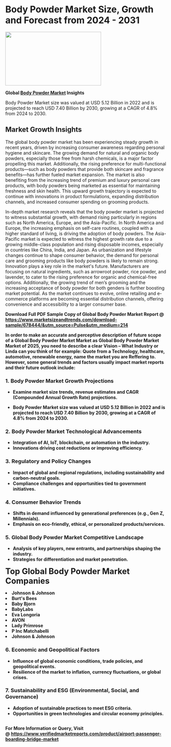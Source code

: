 <H1>Body Powder Market Size, Growth and Forecast from 2024 - 2031</H1><img class="aligncenter size-medium wp-image-584254" src="https://thirdeyenews.in/wp-content/uploads/2024/09/Global-Market-Research-300x168.jpeg" alt="" width="300" height="168" /><p><strong>Global&nbsp;<a href="https://www.marketsizeandtrends.com/download-sample/678444/&amp;utm_source=Pulse&amp;utm_medium=214">Body Powder Market</a> Insights</strong></p><p>Body Powder Market size was valued at USD 5.12 Billion in 2022 and is projected to reach USD 7.40 Billion by 2030, growing at a CAGR of 4.8% from 2024 to 2030.</p><p><h2>Market Growth Insights</h2> <p>The global body powder market has been experiencing steady growth in recent years, driven by increasing consumer awareness regarding personal hygiene and skincare. The growing demand for natural and organic body powders, especially those free from harsh chemicals, is a major factor propelling this market. Additionally, the rising preference for multi-functional products—such as body powders that provide both skincare and fragrance benefits—has further fueled market expansion. The market is also benefiting from the increasing trend of premium and luxury personal care products, with body powders being marketed as essential for maintaining freshness and skin health. This upward growth trajectory is expected to continue with innovations in product formulations, expanding distribution channels, and increased consumer spending on grooming products.</p> <p><strong></strong></p> <p>In-depth market research reveals that the body powder market is projected to witness substantial growth, with demand rising particularly in regions such as North America, Europe, and the Asia-Pacific. In North America and Europe, the increasing emphasis on self-care routines, coupled with a higher standard of living, is driving the adoption of body powders. The Asia-Pacific market is expected to witness the highest growth rate due to a growing middle-class population and rising disposable incomes, especially in countries like China, India, and Japan. As urbanization and lifestyle changes continue to shape consumer behavior, the demand for personal care and grooming products like body powders is likely to remain strong. Innovation plays a key role in the market's future. Manufacturers are focusing on natural ingredients, such as arrowroot powder, rice powder, and lavender, to cater to the rising preference for organic and chemical-free options. Additionally, the growing trend of men’s grooming and the increasing acceptance of body powder for both genders is further boosting market potential. As the market continues to evolve, online retailing and e-commerce platforms are becoming essential distribution channels, offering convenience and accessibility to a larger consumer base. <p><strong></p><p><span class=""><strong>Download Full PDF Sample Copy of Global Body Powder Market Report</strong> @ <a href="https://www.marketsizeandtrends.com/download-sample/678444/&amp;utm_source=Pulse&amp;utm_medium=214" target="_blank">https://www.marketsizeandtrends.com/download-sample/678444/&amp;utm_source=Pulse&amp;utm_medium=214</a></span></p><p>In order to make an accurate and perceptive description of future scope of a Global&nbsp;Body Powder Market Market as Global&nbsp;Body Powder Market Market of 2025, you need to describe a clear Vision &ndash; What Industry or Linda can you think of for example: Quote from a Technology, healthcare, automotive, renewable energy, name the market you are Reffering to. However, some general trends and factors usually impact market reports and their future outlook include:</p><h3>1.&nbsp;<strong>Body Powder Market Growth Projections</strong></h3><ul><li>Examine market size trends, revenue estimates and CAGR (Compounded Annual Growth Rate) projections.</li><li><p>Body Powder Market size was valued at USD 5.12 Billion in 2022 and is projected to reach USD 7.40 Billion by 2030, growing at a CAGR of 4.8% from 2024 to 2030.</p></li></ul><h3>2.&nbsp;<strong>Body Powder Market Technological Advancements</strong></h3><ul><li>Integration of AI, IoT, blockchain, or automation in the industry.</li><li>Innovations driving cost reductions or improving efficiency.</li></ul><h3>3.&nbsp;<strong>Regulatory and Policy Changes</strong></h3><ul><li>Impact of global and regional regulations, including sustainability and carbon-neutral goals.</li><li>Compliance challenges and opportunities tied to government initiatives.</li></ul><h3>4.&nbsp;<strong>Consumer Behavior Trends</strong></h3><ul><li>Shifts in demand influenced by generational preferences (e.g., Gen Z, Millennials).</li><li>Emphasis on eco-friendly, ethical, or personalized products/services.</li></ul><h3>5.&nbsp;<strong>Global Body Powder Market Competitive Landscape</strong></h3><ul><li>Analysis of key players, new entrants, and partnerships shaping the industry.</li><li>Strategies for differentiation and market penetration.</li></ul><p data-pm-slice="1 1 []"><span style="color: inherit; font-family: inherit; font-size: 25px;">Top Global Body Powder Market Companies</span></p><div class="" data-test-id=""><p><li>Johnson & Johnson</li><li> Burt's Bees</li><li> Baby Bjorn</li><li> BabyLabs</li><li> Eva Longoria</li><li> AVON</li><li> Lady Primrose</li><li> P Inc Matchabelli</li><li> Johnson & Johnson</li></p></div><h3>6.&nbsp;<strong>Economic and Geopolitical Factors</strong></h3><ul><li>Influence of global economic conditions, trade policies, and geopolitical events.</li><li>Resilience of the market to inflation, currency fluctuations, or global crises.</li></ul><h3>7.&nbsp;<strong>Sustainability and ESG (Environmental, Social, and Governance)</strong></h3><ul><li>Adoption of sustainable practices to meet ESG criteria.</li><li>Opportunities in green technologies and circular economy principles.</li></ul><h2><strong style="font-size: 14px;">For More Information or Query, Visit @&nbsp;</strong><a style="background-color: #ffffff; font-size: 14px;" href="https://www.marketsizeandtrends.com/report/body-powder-market/" target="_blank">https://www.verifiedmarketreports.com/product/airport-passenger-boarding-bridge-market</a></h2>
